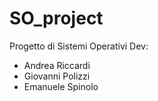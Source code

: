 # SO_project
Progetto di Sistemi Operativi
Dev:
  - Andrea Riccardi 
  - Giovanni Polizzi 
  - Emanuele Spinolo 

